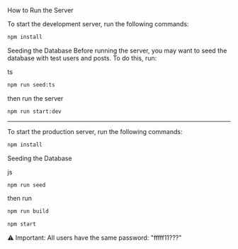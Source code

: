 How to Run the Server

To start the development server, run the following commands:

```sh
npm install
```
Seeding the Database
Before running the server, you may want to seed the database with test users and posts. To do this, run:

ts
```sh
npm run seed:ts
```

then run the server

```sh
npm run start:dev
```

------------------------------------------------------------------ 

To start the production server, run the following commands:

```sh
npm install
```
Seeding the Database

js
```sh
npm run seed
```

then run

```sh
npm run build
```
```sh
npm start
```



⚠ Important:
All users have the same password: "fffff11???"